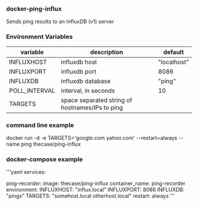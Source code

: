 ### docker-ping-influx

Sends ping results to an InfluxDB (v1) server

### Environment Variables 

| variable | description | default |
|------|-------|--------|
| INFLUXHOST | influxdb host | "localhost" |
| INFLUXPORT | influxdb port | 8086 |
| INFLUXDB | influxdb database | "ping" |
| POLL_INTERVAL | interval, in seconds | 10  |
| TARGETS | space separated string of hostnames/IPs to ping | |

### command line example

docker run -d -e TARGETS='google.com yahoo.com' --restart=always --name ping thecase/ping-influx

### docker-compose example

'''yaml
services:

  ping-recorder:
    image: thecase/ping-influx
    container_name: ping-recorder
    environment:
      INFLUXHOST: "influx.local"
      INFLUXPORT: 8086
      INFLUXDB: "pings"
      TARGETS: "somehost.local otherhost.local"
    restart: always
'''

